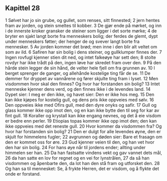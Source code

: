 ## Kapittel 28

1 Sølvet har jo sin grube, og gullet, som renses, sitt finnested;
2 jern hentes fram av jorden, og stein smeltes til kobber.
3 De gjør ende på mørket, og inn i de innerste kroker gransker de steiner som ligger i det sorte mørke;
4 de bryter en sjakt langt borte fra menneskers bolig; der ferdes de glemt, dypt under menneskers føtter; der henger de og svever langt borte fra mennesker.
5 Av jorden kommer det brød; men inne i den blir alt veltet om som av ild.
6 Safiren har sin bolig i dens steiner, og gullklumper finnes der.
7 Ingen rovfugl kjenner stien dit ned, og intet falkeøye har sett den;
8 stolte rovdyr har ikke trådt på den, ingen løve har skredet fram over den.
9 På den hårde stein legger de sin hånd, de velter hele fjell om fra grunnen av.
10 I berget sprenger de ganger, og allehånde kostelige ting får de se.
11 De demmer for dryppet av vannårene og fører skjulte ting fram i lyset.
12 Men visdommen hvor skal den finnes? Og hvor har forstanden sin bolig?
13 Intet menneske kjenner dens verd, og den finnes ikke i de levendes land.
14 Dypet sier: I meg er den ikke, og havet sier: Den er ikke hos meg.
15 Den kan ikke kjøpes for kostelig gull, og dens pris ikke oppveies med sølv.
16 Den oppveies ikke med Ofirs gull, med den dyre onyks og safir.
17 Gull og glass kommer ikke opp imot den, og en kan ikke bytte den til seg for kar av fint gull.
18 Koraller og krystall kan ikke engang nevnes, og det å eie visdom er bedre enn perler.
19 Etiopias topas kommer ikke opp imot den; den kan ikke oppveies med det reneste gull.
20 Hvor kommer da visdommen fra? Og hvor har forstanden sin bolig?
21 Den er dulgt for alle levendes øyne, den er skjult for himmelens fugler;
22 avgrunnen og døden sier: Bare et frasagn om den er kommet oss for øre.
23 Gud kjenner veien til den, og han vet hvor den har sin bolig.
24 For hans øye når til jordens ender; allting under himmelen ser han.
25 Da han fastsatte vindens vekt og gav vannet dets mål,
26 da han satte en lov for regnet og en vei for lynstrålen,
27 da så han visdommen og åpenbarte den, da lot han den stå fram og utforsket den.
28 Og han sa til mennesket: Se, å frykte Herren, det er visdom, og å flykte det onde er forstand.
